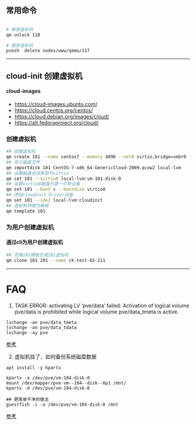 ## 常用命令

```bash

# 解锁虚拟机
qm unlock 118

# 删除虚拟机
pvesh  delete nodes/www/qemu/117


```

---
## cloud-init 创建虚拟机

#### cloud-images
- https://cloud-images.ubuntu.com/
- https://cloud.centos.org/centos/ 
- https://cloud.debian.org/images/cloud/
- https://alt.fedoraproject.org/cloud/

### 创建虚拟机
```bash
## 创建虚拟机
qm create 101 --name centos7 --memory 4096 --net0 virtio,bridge=vmbr0
## 导入磁盘文件
qm importdisk 101 CentOS-7-x86_64-GenericCloud-2009.qcow2 local-lvm
## 设置磁盘总线类型为virtio
qm set 101 --virtio0 local-lvm:vm-101-disk-0
## 设置virtio0磁盘为第一引导设备
qm set 101 --boot c --bootdisk virtio0
## 添加cloudinit Driver设备
qm set 101 --ide2 local-lvm:cloudinit
## 虚拟机转换为模板
qm template 101

```

### 为用户创建虚拟机
#### 通过cli为用户创建虚拟机
```bash
## 克隆101模板生成201虚拟机
qm clone 101 201 --name ck-test-65-211

```
---
# FAQ
1.  TASK ERROR: activating LV ‘pve/data’ failed: Activation of logical volume pve/data is prohibited while logical volume pve/data_tmeta is active.
```shell
lvchange -an pve/data_tmeta
lvchange -an pve/data_tdata
lvchange -ay pve

```


[参考](https://blog.csdn.net/feitianyul/article/details/125417765)

2. 虚拟机挂了，如何备份系统磁盘数据
```shell
apt install -y kpartx

kpartx -a /dev/pve/vm-104-disk-0
mount /dev/mapper/pve-vm--104--disk--0p1 /mnt/
kpartx -d /dev/pve/vm-104-disk-0

## 更简单干净的做法
guestfish -i -a /dev/pve/vm-104-disk-0 /mnt

```
[参考](https://backdrift.org/mounting-a-file-system-on-a-partition-inside-of-an-lvm-volume)